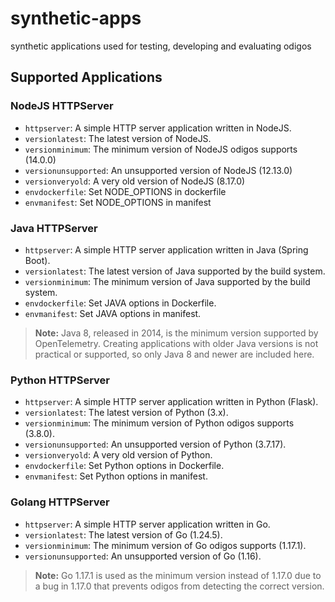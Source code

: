 # synthetic-apps
synthetic applications used for testing, developing and evaluating odigos

## Supported Applications

### NodeJS HTTPServer

- `httpserver`: A simple HTTP server application written in NodeJS.
- `versionlatest`: The latest version of NodeJS.
- `versionminimum`: The minimum version of NodeJS odigos supports (14.0.0)
- `versionunsupported`: An unsupported version of NodeJS (12.13.0)
- `versionveryold`: A very old version of NodeJS (8.17.0)
- `envdockerfile`: Set NODE_OPTIONS in dockerfile
- `envmanifest`: Set NODE_OPTIONS in manifest

### Java HTTPServer

- `httpserver`: A simple HTTP server application written in Java (Spring Boot).
- `versionlatest`: The latest version of Java supported by the build system.
- `versionminimum`: The minimum version of Java supported by the build system.
- `envdockerfile`: Set JAVA options in Dockerfile.
- `envmanifest`: Set JAVA options in manifest.

> **Note:** Java 8, released in 2014, is the minimum version supported by OpenTelemetry. Creating applications with older Java versions is not practical or supported, so only Java 8 and newer are included here.

### Python HTTPServer

- `httpserver`: A simple HTTP server application written in Python (Flask).
- `versionlatest`: The latest version of Python (3.x).
- `versionminimum`: The minimum version of Python odigos supports (3.8.0).
- `versionunsupported`: An unsupported version of Python (3.7.17).
- `versionveryold`: A very old version of Python.
- `envdockerfile`: Set Python options in Dockerfile.
- `envmanifest`: Set Python options in manifest.

### Golang HTTPServer

- `httpserver`: A simple HTTP server application written in Go.
- `versionlatest`: The latest version of Go (1.24.5).
- `versionminimum`: The minimum version of Go odigos supports (1.17.1).
- `versionunsupported`: An unsupported version of Go (1.16).

> **Note:** Go 1.17.1 is used as the minimum version instead of 1.17.0 due to a bug in 1.17.0 that prevents odigos from detecting the correct version.
